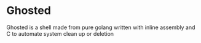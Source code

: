 # Ghosted
Ghosted is a shell made from pure golang written with inline assembly and C to automate system clean up or deletion
